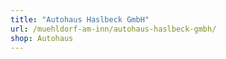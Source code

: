 ```yaml
---
title: "Autohaus Haslbeck GmbH"
url: /muehldorf-am-inn/autohaus-haslbeck-gmbh/
shop: Autohaus
---
```

